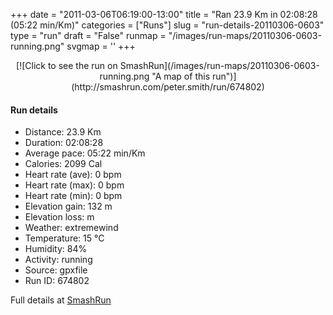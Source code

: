 +++
date = "2011-03-06T06:19:00-13:00"
title = "Ran 23.9 Km in 02:08:28 (05:22 min/Km)"
categories = ["Runs"]
slug = "run-details-20110306-0603"
type = "run"
draft = "False"
runmap = "/images/run-maps/20110306-0603-running.png"
svgmap = '<polyline points="0 57, 1 56, 3 56, 5 53, 14 44, 11 41, 12 40, 14 40, 16 41, 23 43, 32 43, 38 47, 41 49, 45 48, 51 46, 56 47, 57 47, 58 46, 59 45, 58 43, 58 41, 63 41, 65 40, 69 41, 70 43, 72 43, 75 43, 77 42, 83 45, 88 46, 92 45, 94 46, 96 46, 100 45, 96 46, 94 46, 92 45, 88 46, 84 45, 81 44, 77 42, 75 44, 71 43, 71 43, 70 42, 69 41, 65 40, 63 41, 58 41, 58 43, 59 44, 59 45, 58 46, 56 47, 51 46, 47 48, 44 48, 42 49, 37 47, 34 44, 28 52, 24 54, 23 58, 20 56, 18 53, 16 54, 13 55, 12 57, 11 57, 10 56, 7 56, 6 58, 5 60, 2 59">'
+++



<!--more-->

<center>
[![Click to see the run on SmashRun](/images/run-maps/20110306-0603-running.png "A map of this run")](http://smashrun.com/peter.smith/run/674802)
</center>

#### Run details

* Distance: 23.9 Km
* Duration: 02:08:28
* Average pace: 05:22 min/Km
* Calories: 2099 Cal
* Heart rate (ave): 0 bpm
* Heart rate (max): 0 bpm
* Heart rate (min): 0 bpm
* Elevation gain: 132 m
* Elevation loss:  m
* Weather: extremewind
* Temperature: 15 &deg;C
* Humidity: 84%
* Activity: running
* Source: gpxfile
* Run ID: 674802

Full details at [SmashRun](http://smashrun.com/peter.smith/run/674802)
